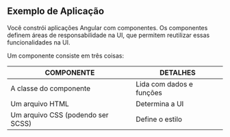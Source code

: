 ## Exemplo de Aplicação

Você constrói aplicações Angular com componentes. Os componentes definem áreas de responsabilidade na UI, que permitem reutilizar essas funcionalidades na UI.

Um componente consiste em três coisas:

| COMPONENTE  | DETALHES  |
|---|---|
| A classe do componente  | Lida com dados e funções  |
| Um arquivo HTML  | Determina a UI  |
| Um arquivo CSS (podendo ser SCSS)   | Define o estilo  |

